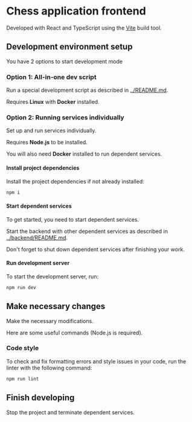 # Chess application frontend

Developed with React and TypeScript using the [Vite](https://vite.dev/) build tool.

## Development environment setup

You have 2 options to start development mode

### Option 1: All-in-one dev script

Run a special development script as described in [../README.md](../README.md#option-1-all-in-one-dev-script).

Requires **Linux** with **Docker** installed.

### Option 2: Running services individually

Set up and run services individually.

Requires **Node.js** to be installed.

You will also need **Docker** installed to run dependent services.

#### Install project dependencies

Install the project dependencies if not already installed:

```sh
npm i
```

#### Start dependent services

To get started, you need to start dependent services.

Start the backend with other dependent services as described in [../backend/README.md](../backend/README.md#option-2-running-services-individually).

Don't forget to shut down dependent services after finishing your work.

#### Run development server

To start the development server, run:

```sh
npm run dev
```

## Make necessary changes

Make the necessary modifications.

Here are some useful commands (Node.js is required).

### Code style

To check and fix formatting errors and style issues in your code, run the linter with the following command:

```sh
npm run lint
```

## Finish developing

Stop the project and terminate dependent services.
